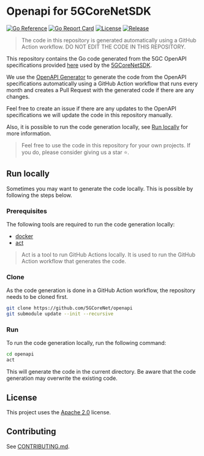 # Openapi for 5GCoreNetSDK
    
[![Go Reference](https://pkg.go.dev/badge/github.com/5GCoreNet/openapi.svg)](https://pkg.go.dev/github.com/5GCoreNet/openapi)
[![Go Report Card](https://goreportcard.com/badge/github.com/5GCoreNet/openapi)](https://goreportcard.com/report/github.com/5GCoreNet/openapi)
[![License](https://img.shields.io/github/license/5GCoreNet/openapi)](LICENSE)
[![Release](https://img.shields.io/github/v/release/5GCoreNet/openapi)](https://github.com/5GCoreNet/openapi/releases/latest)

> The code in this repository is generated automatically using a GitHub Action workflow. DO NOT EDIT THE CODE IN THIS REPOSITORY.

This repository contains the Go code generated from the 5GC OpenAPI specifications provided [here](https://github.com/jdegre/5GC_APIs) used by the [5GCoreNetSDK](https://github.com/5GCoreNet/5GCoreNetSDK).

We use the [OpenAPI Generator](https://openapi-generator.tech/) to generate the code from the OpenAPI specifications automatically using a GitHub Action workflow 
that runs every month and creates a Pull Request with the generated code if there are any changes. 

Feel free to create an issue if there are any updates to the OpenAPI specifications we will update the code in this repository manually.

Also, it is possible to run the code generation locally, see [Run locally](#run-locally) for more information.

> Feel free to use the code in this repository for your own projects. If you do, please consider giving us a star :star:.

## Run locally

Sometimes you may want to generate the code locally. This is possible by following the steps below.

### Prerequisites

The following tools are required to run the code generation locally:

- [docker](https://docs.docker.com/get-docker/)
- [act](https://github.com/nektos/act#installation)

> Act is a tool to run GitHub Actions locally. It is used to run the GitHub Action workflow that generates the code.

### Clone

As the code generation is done in a GitHub Action workflow, the repository needs to be cloned first.

```bash
git clone https://github.com/5GCoreNet/openapi
git submodule update --init --recursive
```

### Run

To run the code generation locally, run the following command:

```bash
cd openapi
act
```

This will generate the code in the current directory. Be aware that the code generation may overwrite the existing code.

## License

This project uses the [Apache 2.0](LICENSE) license.

## Contributing

See [CONTRIBUTING.md](CONTRIBUTING.md).
